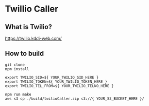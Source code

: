 
# Twillio Caller

## What is Twilio?

https://twilio.kddi-web.com/

## How to build

```
git clone
npm install

export TWILIO_SID=${ YOUR_TWILIO_SID_HERE }
export TWILIO_TOKEN=${ YOUR_TWILIO_TOKEN_HERE }
export TWILIO_TEL_FROM=${ YOUR_TWILIO_TELNO_HERE }
```

```
npm run make
aws s3 cp ./build/twilioCaller.zip s3://{ YOUR_S3_BUCKET_HERE }/
```
